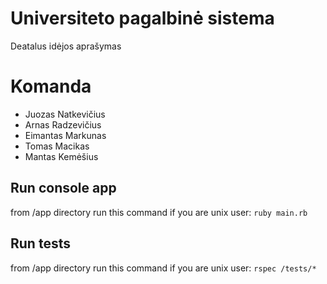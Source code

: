 # Universiteto pagalbinė sistema

Deatalus idėjos aprašymas

# Komanda

- Juozas Natkevičius
- Arnas Radzevičius
- Eimantas Markunas
- Tomas Macikas
- Mantas Kemėšius

## Run console app

from /app directory run this command if you are unix user:
```ruby main.rb```

## Run tests
from /app directory run this command if you are unix user:
```rspec /tests/*```
